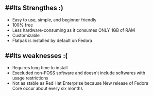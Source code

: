 ##Its Strengthes :)
--- 
* Easy to use, simple, and beginner friendly 
* 100% free 
* Less hardware-consuming as it consumes ONLY 1GB of RAM
* Customizable
* Flatpak is installed by default on Fedora 

##Its weaknesses :(
---
* Requires long time to install
* Execluded non-FOSS software and doesn't include softwares with usage restrictions 
* Not as stable as Red Hat Enterprise because New release of Fedora Core occur about every six months